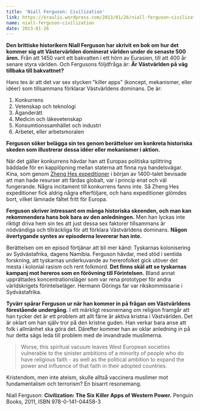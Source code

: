 ```yaml
---
title: 'Niall Ferguson: Civilization'
link: https://kraulis.wordpress.com/2013/01/26/niall-ferguson-civilization/
name: niall-ferguson-civilization
date: 2013-01-26
---
```

**Den brittiske historikern Niall Ferguson har skrivit en bok om hur det kommer sig att Västervärlden dominerat världen under de senaste 500 åren.** Från att 1450 varit ett bakvatten i ett hörn av Eurasien, till att 400 år senare styra världen. Och Fergusons följdfråga är: **Är Västvärlden på väg tillbaka till bakvattnet?**

Hans tes är att det var sex stycken "killer apps" (koncept, mekanismer, eller idéer) som tillsammans förklarar Västvärldens dominans. De är:

1. Konkurrens
2. Vetenskap och teknologi
3. Äganderätt
4. Medicin och läkevetenskap
5. Konsumtionssamhället och industri
6. Arbetet, eller arbetsmoralen

**Ferguson söker belägga sin tes genom berättelser om konkreta historiska skeden som illustrerar dessa idéer eller mekanismer i aktion.**



När det gäller konkurrens hävdar han att Europas politiska splittring bäddade för en kapplöpning mellan staterna att finna nya handelsvägar. Kina, som genom [Zheng Hes expeditioner](http://sv.wikipedia.org/wiki/Zheng_He) i början av 1400-talet bevisade att man hade resurser att färdas globalt, var i princip enat och väl fungerande. Några incitament till konkurrens fanns inte. Så Zheng Hes expeditioner fick aldrig några efterföljare, och hans expeditioner glömdes bort, vilket lämnade fältet fritt för Europa.

**Ferguson skriver intressant om många historiska skeenden, och man kan rekommendera hans bok bara av den anledningen.** Men han lyckas inte riktigt driva hem sin tes att just dessa sex faktorer tillsammans är nödvändiga och tillräckliga för att förklara Västvärldens dominans. **Någon övertygande syntes av episoderna levererar han inte.**

Berättelsen om en episod förtjänar att bli mer känd: Tyskarnas kolonisering av Sydvästafrika, dagens Namibia. Ferguson hävdar, med stöd i sentida forskning, att tyskarnas underkuvande av hererofolket gick utöver det mesta i kolonial rasism och rent folkmord. **Det finns skäl att se tyskarnas kampanj mot hereros som en förövning till Förintelsen.** Bland annat upprättades koncentrationsläger som var rena prototyper för andra världskrigets förintelseläger. Hermann Görings far var rikskommissarie  i Sydvästafrika.

**Tyvärr spårar Ferguson ur när han kommer in på frågan om Västvärldens förestående undergång.** I ett märkligt resonemang om religion framgår att han tycker det är ett problem att allt färre är aktiva kristna i Västvärlden. Det är oklart om han själv tror på den kristne guden. Han verkar bara anse att folk i allmänhet ska göra det. Därefter kommer han av oklar anledning in på hur detta sägs leda till problem med de invandrade muslimerna.

> Worse, this spiritual vacuum leaves West European societies vulnerable to the sinister ambitions of a minority of people who do have religious faith - as well as the political ambition to expand the power and influence of that faith in their adopted countries.

Kristendom, men inte ateism, skulle alltså vaccinera muslimer mot fundamentalism och terrorism? En bisarrt resonemang. 

Niall Ferguson: **Civilization: The Six Killer Apps of Western Power.** Penguin Books, 2011, ISBN 978-0-141-04458-3

